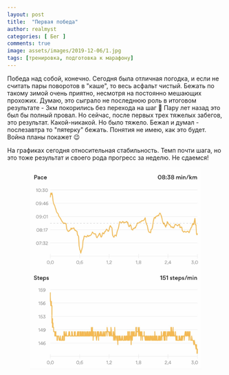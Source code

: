 ```yaml
---
layout: post
title:  "Первая победа"
author: realmyst
categories: [ Бег ]
comments: true
image: assets/images/2019-12-06/1.jpg
tags: [тренировка, подготовка к марафону]
---
```


Победа над собой, конечно. Сегодня была отличная погодка, и если не считать пары поворотов в "каше", то весь асфальт чистый. Бежать по такому зимой очень приятно, несмотря на постоянно мешающих прохожих. Думаю, это сыграло не последнюю роль в итоговом результате - 3км покорились без перехода на шаг 🤣 Пару лет назад это был бы полный провал. Но сейчас, после первых трех тяжелых забегов, это результат. Какой-никакой. Но было тяжело. Бежал и думал - послезавтра то "пятерку" бежать. Понятия не имею, как это будет. Война планы покажет 😉 

На графиках сегодня относительная стабильность. Темп почти шага, но это тоже результат и своего рода прогресс за неделю. Не сдаемся!

<img style="max-width: 400px; display: block; margin: auto;" alt="темп" src="/assets/images/2019-12-06/1.jpg"/>
<img style="max-width: 400px; display: block; margin: auto;" alt="шаги" src="/assets/images/2019-12-06/2.jpg"/>

